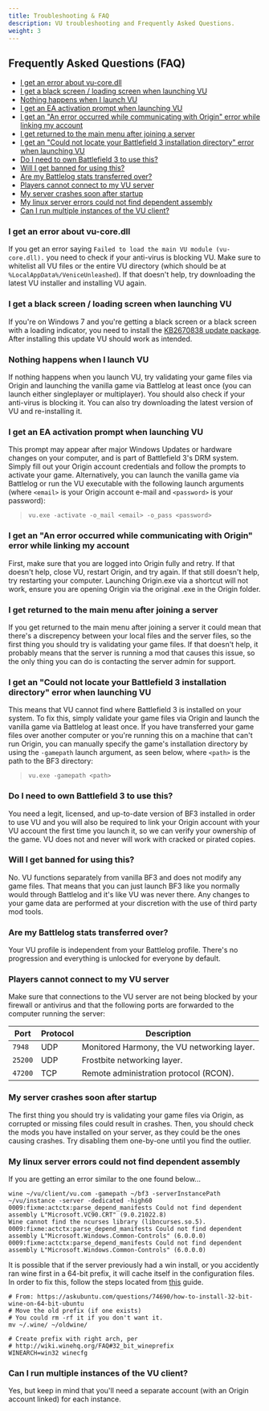 ```yaml
---
title: Troubleshooting & FAQ
description: VU troubleshooting and Frequently Asked Questions.
weight: 3
---
```


<!-- omit in toc -->
## Frequently Asked Questions (FAQ)

- [I get an error about vu-core.dll](#i-get-an-error-about-vu-coredll)
- [I get a black screen / loading screen when launching VU](#i-get-a-black-screen--loading-screen-when-launching-vu)
- [Nothing happens when I launch VU](#nothing-happens-when-i-launch-vu)
- [I get an EA activation prompt when launching VU](#i-get-an-ea-activation-prompt-when-launching-vu)
- [I get an "An error occurred while communicating with Origin" error while linking my account](#i-get-an-an-error-occurred-while-communicating-with-origin-error-while-linking-my-account)
- [I get returned to the main menu after joining a server](#i-get-returned-to-the-main-menu-after-joining-a-server)
- [I get an "Could not locate your Battlefield 3 installation directory" error when launching VU](#i-get-an-could-not-locate-your-battlefield-3-installation-directory-error-when-launching-vu)
- [Do I need to own Battlefield 3 to use this?](#do-i-need-to-own-battlefield-3-to-use-this)
- [Will I get banned for using this?](#will-i-get-banned-for-using-this)
- [Are my Battlelog stats transferred over?](#are-my-battlelog-stats-transferred-over)
- [Players cannot connect to my VU server](#players-cannot-connect-to-my-vu-server)
- [My server crashes soon after startup](#my-server-crashes-soon-after-startup)
- [My linux server errors could not find dependent assembly](#my-linux-server-errors-could-not-find-dependent-assembly)
- [Can I run multiple instances of the VU client?](#can-i-run-multiple-instances-of-the-vu-client)

### I get an error about vu-core.dll

If you get an error saying `Failed to load the main VU module (vu-core.dll).` you need to check if your anti-virus is blocking VU. Make sure to whitelist all VU files or the entire VU directory (which should be at `%LocalAppData%/VeniceUnleashed`). If that doesn't help, try downloading the latest VU installer and installing VU again.

### I get a black screen / loading screen when launching VU

If you're on Windows 7 and you're getting a black screen or a black screen with a loading indicator, you need to install the [KB2670838 update package](https://support.microsoft.com/en-gb/help/2670838/platform-update-for-windows-7-sp1-and-windows-server-2008-r2-sp1). After installing this update VU should work as intended.

### Nothing happens when I launch VU

If nothing happens when you launch VU, try validating your game files via Origin and launching the vanilla game via Battlelog at least once (you can launch either singleplayer or multiplayer). You should also check if your anti-virus is blocking it. You can also try downloading the latest version of VU and re-installing it.

### I get an EA activation prompt when launching VU

This prompt may appear after major Windows Updates or hardware changes on your computer, and is part of Battlefield 3's DRM system. Simply fill out your Origin account credentials and follow the prompts to activate your game. Alternatively, you can launch the vanilla game via Battlelog or run the VU executable with the following launch arguments (where `<email>` is your Origin account e-mail and `<password>` is your password):

> `vu.exe -activate -o_mail <email> -o_pass <password>`

### I get an "An error occurred while communicating with Origin" error while linking my account

First, make sure that you are logged into Origin fully and retry. If that doesn't help, close VU, restart Origin, and try again. If that still doesn't help, try restarting your computer. Launching Origin.exe via a shortcut will not work, ensure you are opening Origin via the original .exe in the Origin folder.

### I get returned to the main menu after joining a server

If you get returned to the main menu after joining a server it could mean that there's a discrepency between your local files and the server files, so the first thing you should try is validating your game files. If that doesn't help, it probably means that the server is running a mod that causes this issue, so the only thing you can do is contacting the server admin for support.

### I get an "Could not locate your Battlefield 3 installation directory" error when launching VU

This means that VU cannot find where Battlefield 3 is installed on your system. To fix this, simply validate your game files via Origin and launch the vanilla game via Battlelog at least once. If you have transferred your game files over another computer or you're running this on a machine that can't run Origin, you can manually specify the game's installation directory by using the `-gamepath` launch argument, as seen below, where `<path>` is the path to the BF3 directory:

> `vu.exe -gamepath <path>`

### Do I need to own Battlefield 3 to use this?

You need a legit, licensed, and up-to-date version of BF3 installed in order to use VU and you will also be required to link your Origin account with your VU account the first time you launch it, so we can verify your ownership of the game. VU does not and never will work with cracked or pirated copies.

### Will I get banned for using this?

No. VU functions separately from vanilla BF3 and does not modify any game files. That means that you can just launch BF3 like you normally would through Battlelog and it's like VU was never there. Any changes to your game data are performed at your discretion with the use of third party mod tools. 

### Are my Battlelog stats transferred over?

Your VU profile is independent from your Battlelog profile. There's no progression and everything is unlocked for everyone by default.

### Players cannot connect to my VU server

Make sure that connections to the VU server are not being blocked by your firewall or antivirus and that the following ports are forwarded to the computer running the server:


| Port | Protocol | Description |
| ---- | -------- | ----------- |
| `7948` | UDP | Monitored Harmony, the VU networking layer. |
| `25200` | UDP | Frostbite networking layer. |
| `47200` | TCP | Remote administration protocol (RCON). |

### My server crashes soon after startup

The first thing you should try is validating your game files via Origin, as corrupted or missing files could result in crashes. Then, you should check the mods you have installed on your server, as they could be the ones causing crashes. Try disabling them one-by-one until you find the outlier. 

### My linux server errors could not find dependent assembly

If you are getting an error similar to the one found below...

```
wine ~/vu/client/vu.com -gamepath ~/bf3 -serverInstancePath ~/vu/instance -server -dedicated -high60
0009:fixme:actctx:parse_depend_manifests Could not find dependent assembly L"Microsoft.VC90.CRT" (9.0.21022.8)
Wine cannot find the ncurses library (libncurses.so.5).
0009:fixme:actctx:parse_depend_manifests Could not find dependent assembly L"Microsoft.Windows.Common-Controls" (6.0.0.0)
0009:fixme:actctx:parse_depend_manifests Could not find dependent assembly L"Microsoft.Windows.Common-Controls" (6.0.0.0)
```

It is possible that if the server previously had a win install, or you accidently ran wine first in a 64-bit prefix, it will cache itself in the configuration files. In order to fix this, follow the steps located from [this]() guide.

```
# From: https://askubuntu.com/questions/74690/how-to-install-32-bit-wine-on-64-bit-ubuntu
# Move the old prefix (if one exists)
# You could rm -rf it if you don't want it.
mv ~/.wine/ ~/oldwine/

# Create prefix with right arch, per
# http://wiki.winehq.org/FAQ#32_bit_wineprefix
WINEARCH=win32 winecfg
```

### Can I run multiple instances of the VU client?

Yes, but keep in mind that you'll need a separate account (with an Origin account linked) for each instance. 
